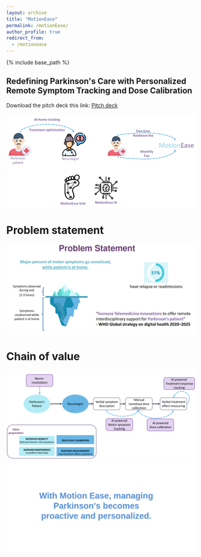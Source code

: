 ```yaml
---
layout: archive
title: "MotionEase"
permalink: /motionEase/
author_profile: true
redirect_from:
  - /motionease
---
```



{% include base_path %}

## Redefining Parkinson's Care with Personalized Remote Symptom Tracking and Dose Calibration



Download the pitch deck this link: 
[Pitch deck](/files/MotionEase_pitch.pdf)


<img src="/images/motionEase/motionEase_slide001.png" alt="Normal"/> 

# Problem statement
<img src="/images/motionEase/motionEase_slide002.png" alt="Normal"/> 

# Chain of value
<img src="/images/motionEase/motionEase_slide003.png" alt="Normal"/> 

<img src="/images/motionEase/motionEase_slide004.png" alt="Normal"/> 
